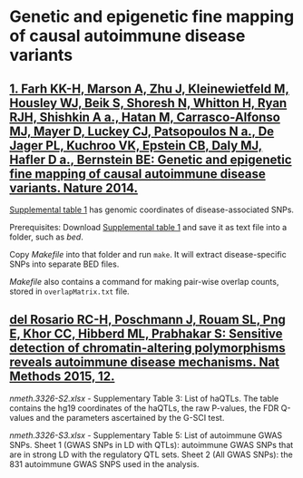 Genetic and epigenetic fine mapping of causal autoimmune disease variants
===

[1. Farh KK-H, Marson A, Zhu J, Kleinewietfeld M, Housley WJ, Beik S, Shoresh N, Whitton H, Ryan RJH, Shishkin A a., Hatan M, Carrasco-Alfonso MJ, Mayer D, Luckey CJ, Patsopoulos N a., De Jager PL, Kuchroo VK, Epstein CB, Daly MJ, Hafler D a., Bernstein BE: Genetic and epigenetic fine mapping of causal autoimmune disease variants. Nature 2014.](http://www.nature.com/nature/journal/vaop/ncurrent/pdf/nature13835.pdf)
---

[Supplemental table 1](http://www.nature.com/nature/journal/vaop/ncurrent/extref/nature13835-s1.xls) has genomic coordinates of disease-associated SNPs.

Prerequisites: Download [Supplemental table 1](http://www.nature.com/nature/journal/vaop/ncurrent/extref/nature13835-s1.xls) and save it as text file into a folder, such as *bed*.

Copy *Makefile* into that folder and run `make`. It will extract disease-specific SNPs into separate BED files.

*Makefile* also contains a command for making pair-wise overlap counts, stored in `overlapMatrix.txt` file.

[del Rosario RC-H, Poschmann J, Rouam SL, Png E, Khor CC, Hibberd ML, Prabhakar S: Sensitive detection of chromatin-altering polymorphisms reveals autoimmune disease mechanisms. Nat Methods 2015, 12.](http://www.nature.com/nmeth/journal/v12/n5/full/nmeth.3326.html)
---

*nmeth.3326-S2.xlsx* - Supplementary Table 3: List of haQTLs. The table contains the hg19 coordinates of the haQTLs, the raw P-values, the FDR Q-values and the parameters ascertained by the G-SCI test.

*nmeth.3326-S3.xlsx* - Supplementary Table 5: List of autoimmune GWAS SNPs. Sheet 1 (GWAS SNPs in LD with QTLs): autoimmune GWAS SNPs that are in strong LD with the regulatory QTL sets. Sheet 2 (All GWAS SNPs): the 831 autoimmune GWAS SNPS used in the analysis.